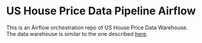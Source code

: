 # US House Price Data Pipeline Airflow

This is an Airflow orchestration repo of US House Price Data Warehouse. The data warehouse is similar to the one described [here](https://github.com/Mahdi-Moosa/US_Housing_Price_ETL).
